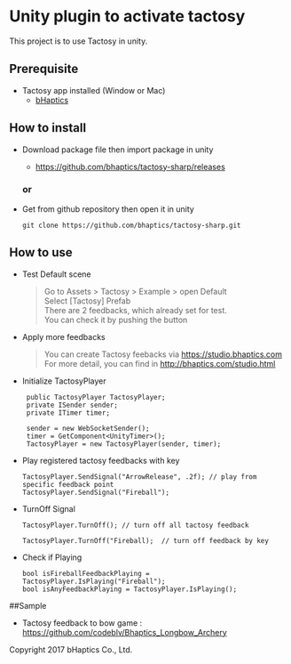 # Unity plugin to activate tactosy
This project is to use Tactosy in unity. 
## Prerequisite
* Tactosy app installed (Window or Mac)
   * [bHaptics](http://bhaptics.com/app.html)

## How to install
* Download package file then import package in unity
   * https://github.com/bhaptics/tactosy-sharp/releases
  ### or
* Get from github repository then open it in unity

    ```
    git clone https://github.com/bhaptics/tactosy-sharp.git
    ```
    
## How to use
* Test Default scene 
    
    >Go to Assets > Tactosy > Example > open Default    
    Select [Tactosy] Prefab<br/>
    There are 2 feedbacks, which already set for test.      
    You can check it by pushing the button
    
* Apply more feedbacks 
    
    >You can create Tactosy feebacks via https://studio.bhaptics.com<br/>
    For more detail, you can find in http://bhaptics.com/studio.html
    
* Initialize TactosyPlayer 
    ```
     public TactosyPlayer TactosyPlayer;
     private ISender sender;
     private ITimer timer;
     
     sender = new WebSocketSender();
     timer = GetComponent<UnityTimer>();
     TactosyPlayer = new TactosyPlayer(sender, timer);
    ```

* Play registered tactosy feedbacks with key
    ```
    TactosyPlayer.SendSignal("ArrowRelease", .2f); // play from specific feedback point
    TactosyPlayer.SendSignal("Fireball");
    ```

* TurnOff Signal 
    ```
    TactosyPlayer.TurnOff(); // turn off all tactosy feedback

    TactosyPlayer.TurnOff("Fireball);  // turn off feedback by key
    ```

* Check if Playing
    ```
    bool isFireballFeedbackPlaying = TactosyPlayer.IsPlaying("Fireball");
    bool isAnyFeedbackPlaying = TactosyPlayer.IsPlaying();
    ```    
##Sample
* Tactosy feedback to bow game : https://github.com/codeblv/Bhaptics_Longbow_Archery


Copyright 2017 bHaptics Co., Ltd.
